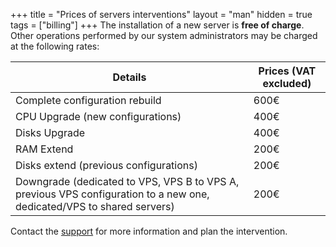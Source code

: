 +++
title = "Prices of servers interventions"
layout = "man"
hidden = true
tags = ["billing"]
+++
The installation of a new server is **free of charge**. Other operations performed by our system administrators may be charged at the following rates:

| Details                                                                                                                | Prices (VAT excluded) |
| ---------------------------------------------------------------------------------------------------------------------- | --------------------- |
| Complete configuration rebuild                                                                                         | 600€                  |
| CPU Upgrade (new  configurations)                                                                                      | 400€                  |
| Disks Upgrade                                                                                                          | 400€                  |
| RAM Extend                                                                                                             | 200€                  |
| Disks extend (previous configurations)                                                                                 | 200€                  |
| Downgrade (dedicated to VPS, VPS B to VPS A, previous VPS configuration to a new one, dedicated/VPS to shared servers) | 200€                  |

Contact the [support](https://admin.alwaysdata.com/support/add/) for more information and plan the intervention.

